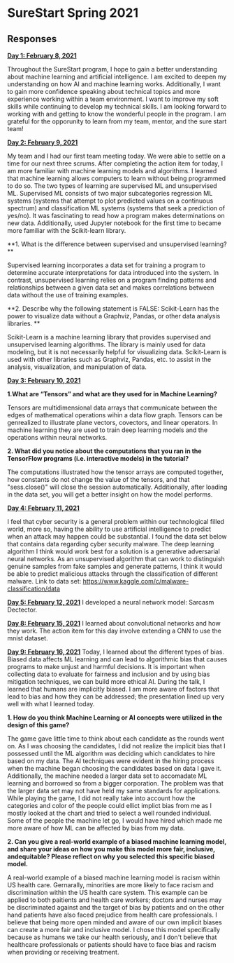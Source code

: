# SureStart Spring 2021

## Responses

<ins>**Day 1: February 8, 2021**</ins>

Throughout the SureStart program, I hope to gain a better understanding about machine learning and artificial intelligence. I am excited to deepen my understanding on how AI and machine learning works. Additionally, I want to gain more confidence speaking about technical topics and more experience working within a team environment. I want to improve my soft skills while continuing to develop my technical skills. I am looking forward to working with and getting to know the wonderful people in the program. I am grateful for the opporunity to learn from my team, mentor, and the sure start team!

<ins>**Day 2: February 9, 2021**</ins>

My team and I had our first team meeting today. We were able to settle on a time for our next three scrums. After completing the action item for today, I am more familiar with machine learning models and algorithms. I learned that machine learning allows computers to learn without being programmed to do so. The two types of learning are supervised ML and unsupervised ML. Supervised ML consists of two major subcategories regression ML systems (systems that attempt to plot predicted values on a continuous spectrum) and classification ML systems (systems that seek a prediction of yes/no). It was fascinating to read how a program makes determinations on new data. Additionally, used Jupyter notebook for the first time to became more familiar with the Scikit-learn library.

**1. What is the difference between supervised and unsupervised learning? **

Supervised learning incorporates a data set for training a program to determine accurate interpretations for data introduced into the system. In contrast, unsupervised learning relies on a program finding patterns and relationships between a given data set and makes correlations between data without the use of training examples.

**2. Describe why the following statement is FALSE: Scikit-Learn has the power to visualize data without a Graphviz, Pandas, or other data analysis libraries. **

Scikit-Learn is a machine learning library that provides supervised and unsupervised learning algorithms. The library is mainly used for data modeling, but it is not necessarily helpful for visualizing data. Scikit-Learn is used with other libraries such as Graphviz, Pandas, etc. to assist in the analysis, visualization, and manipulation of data.

<ins>**Day 3: February 10, 2021**</ins>

**1.What are “Tensors” and what are they used for in Machine Learning?**

Tensors are multidimensional data arrays that communicate between the edges of mathematical operations wihin a data flow graph. Tensors can be genrealized to illustrate plane vectors, covectors, and linear operators. In machine learning they are used to train deep learning models and the operations within neural networks. 

**2. What did you notice about the computations that you ran in the TensorFlow
programs (i.e. interactive models) in the tutorial?**

The computations illustrated how the tensor arrays are computed together, how constants do not change the value of the tensors, and that "sess.close()" will close the session automatically.
Additionally, after loading in the data set, you will get a better insight on how the model performs.  

<ins>**Day 4: February 11, 2021**</ins>

I feel that cyber security is a general problem within our technological filled world, more so, having the ability to use artificial intelligence to predict when an attack may happen could be substantial. I found the data set below that contains data regarding cyber security malware. The deep learning algorithm I think would work best for a solution is a generative adversarial neural networks. As an unsupervised algorithm that can work to distinguish genuine samples from fake samples and generate patterns, I think it would be able to predict malicious attacks through the classification of different malware. 
Link to data set: https://www.kaggle.com/c/malware-classification/data

<ins>**Day 5: February 12, 2021**</ins>
I developed a neural network model: Sarcasm Dectector.

<ins>**Day 8: February 15, 2021**</ins>
I learned about convolutional networks and how they work.
The action item for this day involve extending a CNN to use the mnist dataset.

<ins>**Day 9: February 16, 2021**</ins>
Today, I learned about the different types of bias. Biased data affects ML learning and can lead to algorithmic bias that causes programs to make unjust and harmful decisions. It is important when collecting data to evaluate for fairness and inclusion and by using bias mitigation techniques, we can build more ethical AI. During the talk, I learned that humans are implicitly biased. I am more aware of factors that lead to bias and how they can be addressed; the presentation lined up very well with what I learned today.  

**1. How do you think Machine Learning or AI concepts were utilized in the design of this game?**

The game gave little time to think about each candidate as the rounds went on. As I was choosing the candidates, I did not realize the implicit bias that I possessed until the ML algorithm was deciding which candidates to hire based on my data. The AI techniques were evident in the hiring process when the machine began choosing the candidates based on data I gave it. Additionally, the machine needed a larger data set to accomadate ML learning and borrowed so from a bigger corporation. The problem was that the larger data set may not have held my same standards for applications. While playing the game, I did not really take into account how the categories and color of the people could ellict implict bias from me as I mostly looked at the chart and tried to select a well rounded individual. Some of the people the machine let go, I would have hired which made me more aware of how ML can be affected by bias from my data.

**2. Can you give a real-world example of a biased machine learning model, and share your ideas on how you make this model more fair, inclusive, andequitable? Please reflect on why you selected this specific biased model.**

A real-world example of a biased machine learning model is racism within US health care. Gernarally, minorities are more likely to face racism and discrimination within the US health care system. This example can be applied to both paitients and health care workers; doctors and nurses may be discriminated against and the target of bias by patients and on the other hand patients have also faced prejudice from health care professionals. I believe that being more open minded and aware of our own implicit biases can create a more fair and inclusive model. I chose this model specifically because as humans we take our health seriously, and I don't believe that healthcare professionals or patients should have to face bias and racism when providing or receiving treatment.

